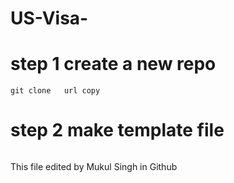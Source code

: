 # US-Visa-
# step 1 create a new repo 
```
git clone   url copy

```
# step 2 make template file
```
```

This file edited by Mukul Singh in Github